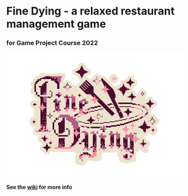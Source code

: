 # Fine Dying - a relaxed restaurant management game
### for Game Project Course 2022

![Logo](src/assets/ui/GPC2022titlepink.png)

**See the [wiki](https://github.com/ikylios/GPC2022/wiki) for more info**
